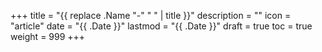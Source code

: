 +++
title = "{{ replace .Name "-" " " | title }}"
description = ""
icon = "article"
date = "{{ .Date }}"
lastmod = "{{ .Date }}"
draft = true
toc = true
weight = 999
+++